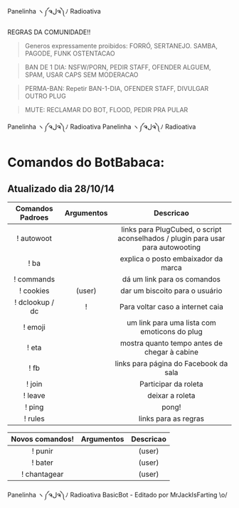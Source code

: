 Panelinha ヽ༼ຈلຈ༽ﾉ  Radioativa

REGRAS DA COMUNIDADE!! 

>Generos expressamente proibidos: FORRÓ, SERTANEJO. SAMBA, PAGODE, FUNK OSTENTACAO 
 
>BAN DE 1 DIA: NSFW/PORN, PEDIR STAFF, OFENDER ALGUEM, SPAM, USAR CAPS SEM MODERACAO 

>PERMA-BAN: Repetir BAN-1-DIA, OFENDER STAFF, DIVULGAR OUTRO PLUG

>MUTE: RECLAMAR DO BOT, FLOOD, PEDIR PRA PULAR

Panelinha ヽ༼ຈلຈ༽ﾉ  Radioativa
Panelinha ヽ༼ຈلຈ༽ﾉ  Radioativa

Comandos do BotBabaca:
=========
Atualizado dia 28/10/14
----

|Comandos Padroes | Argumentos |  Descricao |
|:------:|:---------:|:--------------------------------------:|
|! autowoot | | links para PlugCubed, o script aconselhados / plugin para usar para autowooting |
|! ba | | explica o posto embaixador da marca |
|! commands | | dá um link para os comandos |
|! cookies | (user) | dar um biscoito para o usuário |
|! dclookup / dc |! | Para voltar caso a internet caia|
|! emoji | | um link para uma lista com emoticons do plug|
|! eta | | mostra quanto tempo antes de chegar à cabine |
|! fb | | links para página do Facebook da sala|
|! join | | Participar da roleta|
|! leave | | deixar a roleta |
|! ping | | pong! |
|! rules | | links para as regras |

|Novos comandos! | Argumentos |  Descricao |
|:------:|:---------:|:--------------------------------------:|
|! punir | | (user)| Pune o usuário |
|! bater | |(user) |bate no usuário |
|! chantagear | |(user)| chantagea o usuário |


Panelinha ヽ༼ຈلຈ༽ﾉ  Radioativa
BasicBot - Editado por MrJackIsFarting \o/
